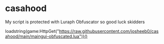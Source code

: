 # casahood

My script is protected with Luraph Obfuscator so good luck skidders

loadstring(game:HttpGet("https://raw.githubusercontent.com/josheeb0/casahood/main/maingui-obfuscated.lua"))()
